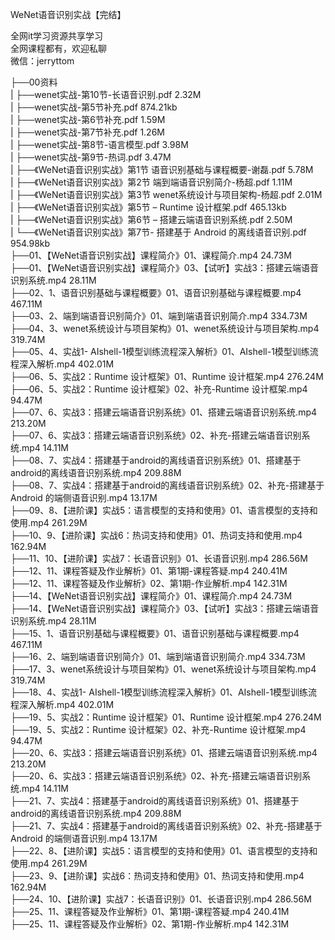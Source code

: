 WeNet语音识别实战【完结】

全网it学习资源共享学习<br>全网课程都有，欢迎私聊<br>微信：jerryttom<br>

├──00资料<br> | ├──wenet实战-第10节-长语音识别.pdf 2.32M<br> | ├──wenet实战-第5节补充.pdf 874.21kb<br> | ├──wenet实战-第6节补充.pdf 1.59M<br> | ├──wenet实战-第7节补充.pdf 1.26M<br> | ├──wenet实战-第8节-语言模型.pdf 3.98M<br> | ├──wenet实战-第9节-热词.pdf 3.47M<br> | ├──《WeNet语音识别实战》第1节 语音识别基础与课程概要-谢磊.pdf 5.78M<br> | ├──《WeNet语音识别实战》第2节 端到端语音识别简介-杨超.pdf 1.11M<br> | ├──《WeNet语音识别实战》第3节 wenet系统设计与项目架构-杨超.pdf 2.01M<br> | ├──《WeNet语音识别实战》第5节 – Runtime 设计框架.pdf 465.13kb<br> | ├──《WeNet语音识别实战》第6节 – 搭建云端语音识别系统.pdf 2.50M<br> | └──《WeNet语音识别实战》第7节- 搭建基于 Android 的离线语音识别.pdf 954.98kb<br> ├──01、【WeNet语音识别实战】课程简介》01、课程简介.mp4 24.73M<br> ├──01、【WeNet语音识别实战】课程简介》03、【试听】实战3：搭建云端语音识别系统.mp4 28.11M<br> ├──02、1、语音识别基础与课程概要》01、语音识别基础与课程概要.mp4 467.11M<br> ├──03、2、端到端语音识别简介》01、端到端语音识别简介.mp4 334.73M<br> ├──04、3、wenet系统设计与项目架构》01、wenet系统设计与项目架构.mp4 319.74M<br> ├──05、4、实战1- AIshell-1模型训练流程深入解析》01、AIshell-1模型训练流程深入解析.mp4 402.01M<br> ├──06、5、实战2：Runtime 设计框架》01、Runtime 设计框架.mp4 276.24M<br> ├──06、5、实战2：Runtime 设计框架》02、补充-Runtime 设计框架.mp4 94.47M<br> ├──07、6、实战3：搭建云端语音识别系统》01、搭建云端语音识别系统.mp4 213.20M<br> ├──07、6、实战3：搭建云端语音识别系统》02、补充-搭建云端语音识别系统.mp4 14.11M<br> ├──08、7、实战4：搭建基于android的离线语音识别系统》01、搭建基于android的离线语音识别系统.mp4 209.88M<br> ├──08、7、实战4：搭建基于android的离线语音识别系统》02、补充-搭建基于 Android 的端侧语音识别.mp4 13.17M<br> ├──09、8、【进阶课】实战5：语言模型的支持和使用》01、语言模型的支持和使用.mp4 261.29M<br> ├──10、9、【进阶课】实战6：热词支持和使用》01、热词支持和使用.mp4 162.94M<br> ├──11、10、【进阶课】实战7：长语音识别》01、长语音识别.mp4 286.56M<br> ├──12、11、课程答疑及作业解析》01、第1期-课程答疑.mp4 240.41M<br> ├──12、11、课程答疑及作业解析》02、第1期-作业解析.mp4 142.31M<br> ├──14、【WeNet语音识别实战】课程简介》01、课程简介.mp4 24.73M<br> ├──14、【WeNet语音识别实战】课程简介》03、【试听】实战3：搭建云端语音识别系统.mp4 28.11M<br> ├──15、1、语音识别基础与课程概要》01、语音识别基础与课程概要.mp4 467.11M<br> ├──16、2、端到端语音识别简介》01、端到端语音识别简介.mp4 334.73M<br> ├──17、3、wenet系统设计与项目架构》01、wenet系统设计与项目架构.mp4 319.74M<br> ├──18、4、实战1- AIshell-1模型训练流程深入解析》01、AIshell-1模型训练流程深入解析.mp4 402.01M<br> ├──19、5、实战2：Runtime 设计框架》01、Runtime 设计框架.mp4 276.24M<br> ├──19、5、实战2：Runtime 设计框架》02、补充-Runtime 设计框架.mp4 94.47M<br> ├──20、6、实战3：搭建云端语音识别系统》01、搭建云端语音识别系统.mp4 213.20M<br> ├──20、6、实战3：搭建云端语音识别系统》02、补充-搭建云端语音识别系统.mp4 14.11M<br> ├──21、7、实战4：搭建基于android的离线语音识别系统》01、搭建基于android的离线语音识别系统.mp4 209.88M<br> ├──21、7、实战4：搭建基于android的离线语音识别系统》02、补充-搭建基于 Android 的端侧语音识别.mp4 13.17M<br> ├──22、8、【进阶课】实战5：语言模型的支持和使用》01、语言模型的支持和使用.mp4 261.29M<br> ├──23、9、【进阶课】实战6：热词支持和使用》01、热词支持和使用.mp4 162.94M<br> ├──24、10、【进阶课】实战7：长语音识别》01、长语音识别.mp4 286.56M<br> ├──25、11、课程答疑及作业解析》01、第1期-课程答疑.mp4 240.41M<br> ├──25、11、课程答疑及作业解析》02、第1期-作业解析.mp4 142.31M